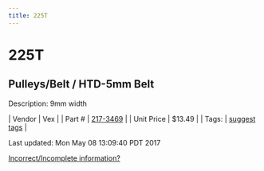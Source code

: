```yaml
---
title: 225T
---
```


# 225T
## Pulleys/Belt / HTD-5mm Belt
Description: 	9mm width 

| Vendor | Vex | 
| Part # | [217-3469](http://www.vexrobotics.com/vexpro/motion/belts-and-pulleys/htdbelts9.html) | 
| Unit Price | $13.49 | 
| Tags: | [suggest tags](https://docs.google.com/forms/d/e/1FAIpQLSeWyY8v3RgOty-MyWmh9U0iivNYN_molChYyS-0U-o-kOAv_g/viewform) | 

Last updated: Mon May 08 13:09:40 PDT 2017

 [Incorrect/Incomplete information?](https://docs.google.com/forms/d/e/1FAIpQLSeWyY8v3RgOty-MyWmh9U0iivNYN_molChYyS-0U-o-kOAv_g/viewform)